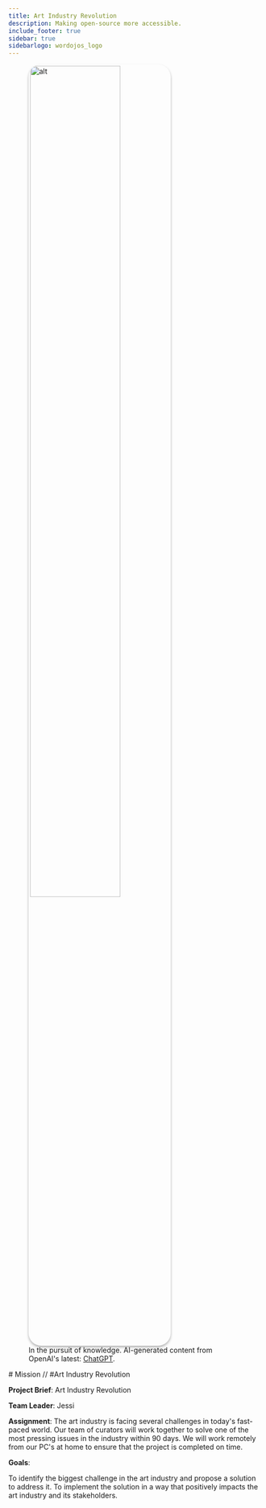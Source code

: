 ```yaml
---
title: Art Industry Revolution
description: Making open-source more accessible.
include_footer: true
sidebar: true
sidebarlogo: wordojos_logo
---
```

<figure>
    <img src='/uploads/mechs/Barista.png' style="width: 65%;height: 65%;padding: 3px; box-shadow: 0 3px 5px rgba(0,0,0,.3);border-radius: 25px;overflow: hidden;border: none;" align="middle"; alt='alt'; alt='student in hoody with laptop';/>
    <figcaption>In the pursuit of knowledge.  AI-generated content from OpenAI's latest: <a href="https://openai.com/blog/chatgpt/" >ChatGPT</a>.</figcaption>
</figure>
# Mission // #Art Industry Revolution

**Project Brief**: Art Industry Revolution

**Team Leader**: Jessi

**Assignment**: The art industry is facing several challenges in today's fast-paced world. Our team of curators will work together to solve one of the most pressing issues in the industry within 90 days. We will work remotely from our PC's at home to ensure that the project is completed on time.

**Goals**:

To identify the biggest challenge in the art industry and propose a solution to address it.
To implement the solution in a way that positively impacts the art industry and its stakeholders.